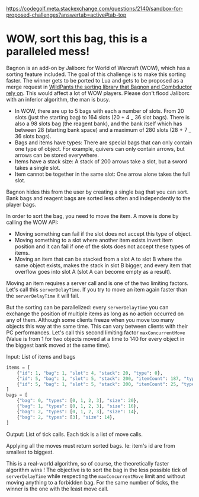 https://codegolf.meta.stackexchange.com/questions/2140/sandbox-for-proposed-challenges?answertab=active#tab-top

# WOW, sort this bag, this is a paralleled mess!

Bagnon is an add-on by Jaliborc for World of Warcraft (WOW), which has a sorting feature
included. The goal of this challenge is to make this sorting faster. The winner gets to
be ported to Lua and gets to be proposed as a merge request in
[WildPants the sorting library that Bagnon and Combductor rely on](https://github.com/tullamods/Wildpants/blob/29fbaf502b2780010b735f1af8af0ba5702afbbf/api/sorting.lua#L21).
This would affect a lot of WOW players. Please don't flood Jaliborc with an inferior
algorithm, the man is busy.

- In WOW, there are up to 5 bags with each a number of slots. From 20 slots (just the
  starting bag) to 164 slots (20 + 4 _ 36 slot bags). There is also a 98 slots bag (the
  reagent bank), and the bank itself which has between 28 (starting bank space) and a
  maximum of 280 slots (28 + 7 _ 36 slots bags).
- Bags and items have types: There are special bags that can only contain one type of
  object. For example, quivers can only contain arrows, but arrows can be stored
  everywhere.
- Items have a stack size: A stack of 200 arrows take a slot, but a sword takes a single
  slot.
- Item cannot be together in the same slot: One arrow alone takes the full slot.

Bagnon hides this from the user by creating a single bag that you can sort. Bank bags
and reagent bags are sorted less often and independently to the player bags.

In order to sort the bag, you need to move the item. A move is done by calling the WOW
API:

- Moving something can fail if the slot does not accept this type of object.
- Moving something to a slot where another item exists invert item position and it can
  fail if one of the slots does not accept these types of items.
- Moving an item that can be stacked from a slot A to slot B where the same object
  exists, makes the stack in slot B bigger, and every item that overflow goes into slot
  A (slot A can become empty as a result).

Moving an item requires a server call and is one of the two limiting factors. Let's call
this `serverDelayTime`. If you try to move an item again faster than the
`serverDelayTime` it will fail.

But the sorting can be parallelized: every `serverDelayTime` you can exchange the
position of multiple items as long as no action occurred on any of them. Although some
clients freeze when you move too many objects this way at the same time. This can vary
between clients with their PC performances. Let's call this second limiting factor
`maxConcurrentMove` (Value is from 1 for two objects moved at a time to 140 for every
object in the biggest bank moved at the same time).

Input: List of items and bags

```python
items = [
    {"id": 1, "bag": 1, "slot": 4, "stack": 20, "type": 0},
    {"id": 5, "bag": 1, "slot": 5, "stack": 200, "itemCount": 187, "type": 3},
    {"id": 5, "bag": 1, "slot": 5, "stack": 200, "itemCount": 25, "type": 3},
]
bags = [
    {"bag": 0, "types": [0, 1, 2, 3], "size": 20},
    {"bag": 1, "types": [0, 1, 2, 3], "size": 16},
    {"bag": 2, "types": [0, 1, 2, 3], "size": 14},
    {"bag": 2, "types": [3], "size": 14},
]
```

Output: List of tick calls. Each tick is a list of move calls.

Applying all the moves must return sorted bags. Ie: item's id are from smallest to
biggest.

This is a real-world algorithm, so of course, the theoretically faster algorithm wins !
The objective is to sort the bag in the less possible tick of `serverDelayTime` while
respecting the `maxConcurrentMove` limit and without moving anything to a forbidden bag.
For the same number of ticks, the winner is the one with the least move call.
